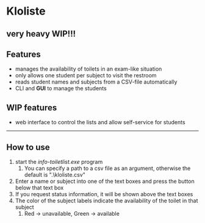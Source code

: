 # Kloliste

## very heavy WIP!!!

## Features
- manages the availability of toilets in an exam-like situation
- only allows one student per subject to visit the restroom
- reads student names and subjects from a CSV-file automatically
- CLI and __GUI__ to manage the students

## WIP features
- web interface to control the lists and allow self-service for students

***
## How to use
1. start the *info-toiletlist.exe* program
   1. You can specify a path to a csv file as an argument, otherwise the default is ".\kloliste.csv"
2. Enter a name or subject into one of the text boxes and press the button below that text box
3. If you request status information, it will be shown above the text boxes
4. The color of the subject labels indicate the availability of the toilet in that subject
   1. Red -> unavailable, Green -> available
